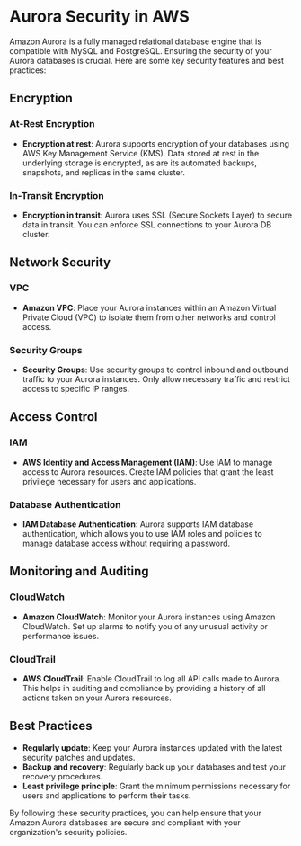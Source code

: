 # Aurora Security in AWS

Amazon Aurora is a fully managed relational database engine that is compatible with MySQL and PostgreSQL. Ensuring the security of your Aurora databases is crucial. Here are some key security features and best practices:

## Encryption

### At-Rest Encryption
- **Encryption at rest**: Aurora supports encryption of your databases using AWS Key Management Service (KMS). Data stored at rest in the underlying storage is encrypted, as are its automated backups, snapshots, and replicas in the same cluster.

### In-Transit Encryption
- **Encryption in transit**: Aurora uses SSL (Secure Sockets Layer) to secure data in transit. You can enforce SSL connections to your Aurora DB cluster.

## Network Security

### VPC
- **Amazon VPC**: Place your Aurora instances within an Amazon Virtual Private Cloud (VPC) to isolate them from other networks and control access.

### Security Groups
- **Security Groups**: Use security groups to control inbound and outbound traffic to your Aurora instances. Only allow necessary traffic and restrict access to specific IP ranges.

## Access Control

### IAM
- **AWS Identity and Access Management (IAM)**: Use IAM to manage access to Aurora resources. Create IAM policies that grant the least privilege necessary for users and applications.

### Database Authentication
- **IAM Database Authentication**: Aurora supports IAM database authentication, which allows you to use IAM roles and policies to manage database access without requiring a password.

## Monitoring and Auditing

### CloudWatch
- **Amazon CloudWatch**: Monitor your Aurora instances using Amazon CloudWatch. Set up alarms to notify you of any unusual activity or performance issues.

### CloudTrail
- **AWS CloudTrail**: Enable CloudTrail to log all API calls made to Aurora. This helps in auditing and compliance by providing a history of all actions taken on your Aurora resources.

## Best Practices

- **Regularly update**: Keep your Aurora instances updated with the latest security patches and updates.
- **Backup and recovery**: Regularly back up your databases and test your recovery procedures.
- **Least privilege principle**: Grant the minimum permissions necessary for users and applications to perform their tasks.

By following these security practices, you can help ensure that your Amazon Aurora databases are secure and compliant with your organization's security policies.
